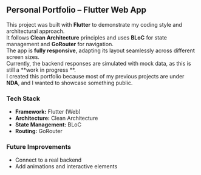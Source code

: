 ## Personal Portfolio – Flutter Web App

This project was built with **Flutter** to demonstrate my coding style and architectural approach.  
It follows **Clean Architecture** principles and uses **BLoC** for state management and **GoRouter**
for navigation.  
The app is **fully responsive**, adapting its layout seamlessly across different screen sizes.  
Currently, the backend responses are simulated with mock data, as this is still a **work in progress
**.  
I created this portfolio because most of my previous projects are under **NDA**, and I wanted to
showcase something public.

### Tech Stack

- **Framework:** Flutter (Web)
- **Architecture:** Clean Architecture
- **State Management:** BLoC
- **Routing:** GoRouter

### Future Improvements

- Connect to a real backend
- Add animations and interactive elements
